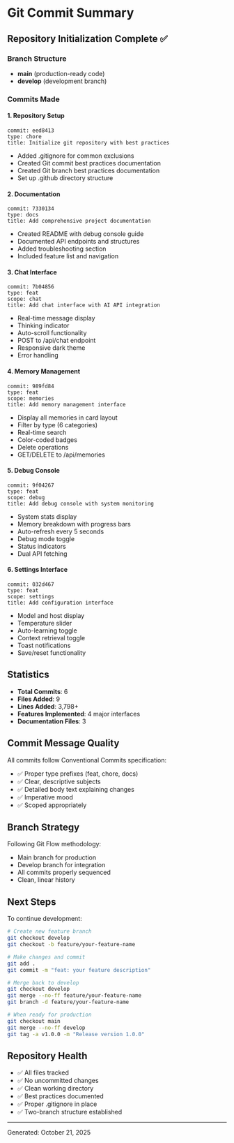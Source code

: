# Git Commit Summary

## Repository Initialization Complete ✅

### Branch Structure
- **main** (production-ready code)
- **develop** (development branch)

### Commits Made

#### 1. Repository Setup
```
commit: eed8413
type: chore
title: Initialize git repository with best practices
```
- Added .gitignore for common exclusions
- Created Git commit best practices documentation
- Created Git branch best practices documentation
- Set up .github directory structure

#### 2. Documentation
```
commit: 7330134
type: docs
title: Add comprehensive project documentation
```
- Created README with debug console guide
- Documented API endpoints and structures
- Added troubleshooting section
- Included feature list and navigation

#### 3. Chat Interface
```
commit: 7b04856
type: feat
scope: chat
title: Add chat interface with AI API integration
```
- Real-time message display
- Thinking indicator
- Auto-scroll functionality
- POST to /api/chat endpoint
- Responsive dark theme
- Error handling

#### 4. Memory Management
```
commit: 989fd84
type: feat
scope: memories
title: Add memory management interface
```
- Display all memories in card layout
- Filter by type (6 categories)
- Real-time search
- Color-coded badges
- Delete operations
- GET/DELETE to /api/memories

#### 5. Debug Console
```
commit: 9f04267
type: feat
scope: debug
title: Add debug console with system monitoring
```
- System stats display
- Memory breakdown with progress bars
- Auto-refresh every 5 seconds
- Debug mode toggle
- Status indicators
- Dual API fetching

#### 6. Settings Interface
```
commit: 032d467
type: feat
scope: settings
title: Add configuration interface
```
- Model and host display
- Temperature slider
- Auto-learning toggle
- Context retrieval toggle
- Toast notifications
- Save/reset functionality

## Statistics

- **Total Commits**: 6
- **Files Added**: 9
- **Lines Added**: 3,798+
- **Features Implemented**: 4 major interfaces
- **Documentation Files**: 3

## Commit Message Quality

All commits follow Conventional Commits specification:
- ✅ Proper type prefixes (feat, chore, docs)
- ✅ Clear, descriptive subjects
- ✅ Detailed body text explaining changes
- ✅ Imperative mood
- ✅ Scoped appropriately

## Branch Strategy

Following Git Flow methodology:
- Main branch for production
- Develop branch for integration
- All commits properly sequenced
- Clean, linear history

## Next Steps

To continue development:
```bash
# Create new feature branch
git checkout develop
git checkout -b feature/your-feature-name

# Make changes and commit
git add .
git commit -m "feat: your feature description"

# Merge back to develop
git checkout develop
git merge --no-ff feature/your-feature-name
git branch -d feature/your-feature-name

# When ready for production
git checkout main
git merge --no-ff develop
git tag -a v1.0.0 -m "Release version 1.0.0"
```

## Repository Health

- ✅ All files tracked
- ✅ No uncommitted changes
- ✅ Clean working directory
- ✅ Best practices documented
- ✅ Proper .gitignore in place
- ✅ Two-branch structure established

---

Generated: October 21, 2025
